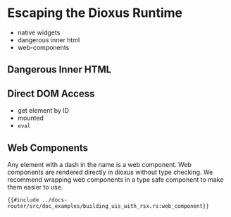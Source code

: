 # Escaping the Dioxus Runtime

- native widgets
- dangerous inner html
- web-components


## Dangerous Inner HTML

## Direct DOM Access

- get element by ID
- mounted
- `eval`

## Web Components

Any element with a dash in the name is a web component. Web components are rendered directly in dioxus without type checking. We recommend wrapping web components in a type safe component to make them easier to use.

```rust, no_run
{{#include ../docs-router/src/doc_examples/building_uis_with_rsx.rs:web_component}}
```
